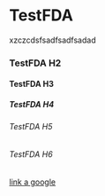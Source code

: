 # TestFDA

xzczcdsfsadfsadfsadad
### TestFDA H2
#### TestFDA H3
##### TestFDA H4
###### TestFDA H5
###### TestFDA H6


[link a google](http://google.it)
